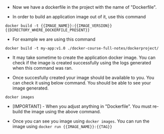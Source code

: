 - Now we have a dockerfile in the project with the name of "Dockerfile".

- In order to build an application image out of it, use this command
```
docker build -t {{IMAGE_NAME}}:{{IMAGE_VERSION}} {{DIRECTORY_WHERE_DOCKERFILE_PRESENT}}
```

- For example we are using this command
```
docker build -t my-app:v1.0 ./docker-course-full-notes/dockerproject/
```

- It may take sometime to create the application docker image. You can check if the image is created successfully using the logs generated when this command was ran.

- Once succesfully created your image should be available to you. You can check it using below command. You should be able to see your image generated.
```
docker images
```

- [IMPORTANT] - When you adjust anything in "Dockerfile". You must re-build the image using the above command.

- Once you can see you image using ```docker images```. You can run the image using ```docker run {{IMAGE_NAME}}:{{TAG}}```
